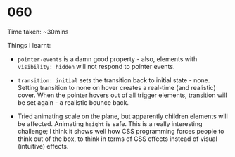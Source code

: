 # 060

Time taken: ~30mins

Things I learnt:

* `pointer-events` is a damn good property - also, elements with `visibility: hidden` will
not respond to pointer events.

* `transition: initial` sets the transition back to initial state - none. Setting transition
to none on hover creates a real-time (and realistic) cover. When the pointer hovers out of
all trigger elements, transition will be set again - a realistic bounce back.

* Tried animating scale on the plane, but apparently children elements will be affected.
Animating `height` is safe. This is a really interesting challenge; I think it shows well how
CSS programming forces people to think out of the box, to think in terms of CSS effects 
instead of visual (intuitive) effects.
